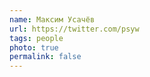 ```yaml
---
name: Максим Усачёв
url: https://twitter.com/psyw
tags: people
photo: true
permalink: false
---
```

